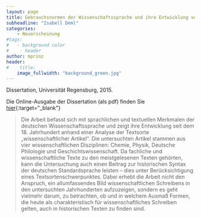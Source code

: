 ```yaml
---
layout: page
title: Gebrauchsnormen der Wissenschaftssprache und ihre Entwicklung vom 18. bis zum 21. Jh.
subheadline: "Isabell Deml"
categories:
    - Neuerscheinung
#tags:
#   - background color
#    - header
author: mprinz
header:
#    title: 
    image_fullwidth: "background_green.jpg"
---
```





Dissertation, Universität Regensburg, 2015.

Die Online-Ausgabe der Dissertation (als pdf) finden Sie [hier]( http://epub.uni-regensburg.de/32397/ ){:target="_blank"}

> Die Arbeit befasst sich mit sprachlichen und textuellen Merkmalen der deutschen Wissenschaftssprache und zeigt ihre 
Entwicklung seit dem 18. Jahrhundert anhand einer Analyse der Textsorte „wissenschaftlicher Artikel“. Die untersuchten Artikel 
stammen aus vier wissenschaftlichen Disziplinen: Chemie, Physik, Deutsche Philologie und Geschichtswissenschaft. Da fachliche und 
wissenschaftliche Texte zu den meistgelesenen Texten gehörten, kann die Untersuchung auch einen Beitrag zur historischen Syntax 
der deutschen Standardsprache leisten – dies unter Berücksichtigung eines Textsortenschwerpunktes. Dabei erhebt die Arbeit nicht 
den Anspruch, ein allumfassendes Bild wissenschaftlichen Schreibens in den untersuchten Jahrhunderten aufzuzeigen, sondern es geht 
vielmehr darum, zu betrachten, ob und in welchem Ausmaß Formen, die heute als charakteristisch für wissenschaftliches Schreiben 
gelten, auch in historischen Texten zu finden sind.